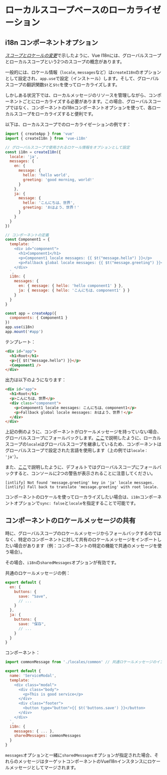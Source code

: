 # ローカルスコープベースのローカライゼーション

## i18n コンポーネントオプション

[*スコープとロケールの変更*](scope)で示したように、Vue I18nには、グローバルスコープとローカルスコープという2つのスコープの概念があります。

一般的には、ロケール情報（`locale`, `messages`など）は`createI18n`のオプションとして設定され、`app.use`で設定（インストール）します。そして、グローバルスコープの翻訳関数`$t`と`$tc`を使ってローカライズします。

しかしある状況下では、ローカルメッセージのリソースを管理しながら、コンポーネントごとにローカライズする必要があります。この場合、グローバルスコープではなく、コンポーネントのi18nコンポーネントオプションを使って、各ローカルスコープをローカライズすると便利です。

以下は、ローカルスコープでのローカライゼーションの例です：

```js
import { createApp } from 'vue'
import { createI18n } from 'vue-i18n'

// グローバルスコープで使用されるロケール情報をオプションとして設定
const i18n = createI18n({
  locale: 'ja',
  messages: {
    en: {
      message: {
        hello: 'hello world',
        greeting: 'good morning, world!'
      }
    },
    ja: {
      message: {
        hello: 'こんにちは、世界',
        greeting: 'おはよう、世界！'
      }
    }
  }
})

// コンポーネントの定義
const Component1 = {
  template: `
    <div id="component">
      <h1>Component1</h1>
      <p>Component1 locale messages: {{ $t("message.hello") }}</p>
      <p>Fallback global locale messages: {{ $t("message.greeting") }}</p>
    </div>
  `,
  i18n: {
    messages: {
      en: { message: { hello: 'hello component1' } },
      ja: { message: { hello: 'こんにちは、component1' } }
    }
  }
}

const app = createApp({
  components: { Component1 }
})
app.use(i18n)
app.mount('#app')
```

テンプレート：

```html
<div id="app">
  <h1>Root</h1>
  <p>{{ $t("message.hello") }}</p>
  <Component1 />
</div>
```

出力は以下のようになります：

```html
<div id="app">
  <h1>Root</h1>
  <p>こんにちは、世界</p>
  <div class="component">
    <p>Component1 locale messages: こんにちは、component1</p>
    <p>Fallback global locale messages: おはよう、世界！</p>
  </div>
</div>
```

上記の例のように、コンポーネントがロケールメッセージを持っていない場合、グローバルスコープにフォールバックします。[ここ](scope#ローカルスコープ-2)で説明したように、ローカルスコープの`locale`はグローバルスコープを継承しているため、コンポーネントはグローバルスコープで設定された言語を使用します（上の例では`locale： 'ja'`）。

また、[ここ](fallback_1つのロケールによる明示的なフォールバック)で説明したように、デフォルトではグローバルスコープにフォールバックすると、コンソールに2つの警告が表示されることに注意してください。

```
[intlify] Not found 'message.greeting' key in 'ja' locale messages.
[intlify] Fall back to translate 'message.greeting' with root locale.
```

コンポーネントのロケールを使ってローカライズしたい場合は、`i18n`コンポーネントオプションで`sync: false`と`locale`を指定することで可能です。

## コンポーネントのロケールメッセージの共有

時に、グローバルスコープのロケールメッセージからフォールバックするのではなく、特定のコンポーネントに対して共有のロケールメッセージをインポートしたい場合があります（例：コンポーネントの特定の機能で共通のメッセージを使う場合）。

その場合、`i18n`の`sharedMessages`オプションが有効です。

共通のロケールメッセージの例：

```js
export default {
  en: {
    buttons: {
      save: "Save",
      // ...
    }
  },
  ja: {
    buttons: {
      save: "保存",
      // ...
    }
  }
}
```

コンポーネント：

```js
import commonMessage from './locales/common' // 共通ロケールメッセージのインポート

export default {
  name: 'ServiceModal',
  template: `
    <div class="modal">
      <div class="body">
        <p>This is good service</p>
      </div>
      <div class="footer">
        <button type="button">{{ $t('buttons.save') }}</button>
      </div>
    </div>
  `,
  i18n: {
    messages: { ... },
    sharedMessages: commonMessages
  }
}
```

`messages`オプションと一緒に`sharedMessages`オプションが指定された場合、それらのメッセージはターゲットコンポーネントのVueI18nインスタンスにロケールメッセージとしてマージされます。
